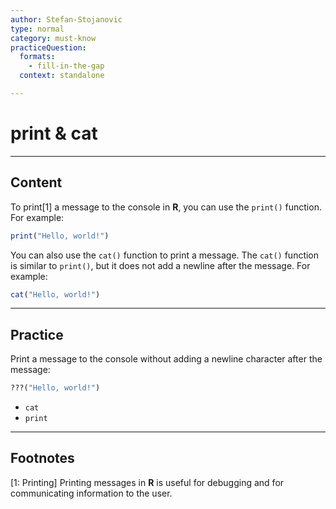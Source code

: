 ```yaml
---
author: Stefan-Stojanovic
type: normal
category: must-know
practiceQuestion:
  formats:
    - fill-in-the-gap
  context: standalone

---
```


# print & cat

---

## Content

To print[1] a message to the console in **R**, you can use the `print()` function. For example:
```r
print("Hello, world!")
```

You can also use the `cat()` function to print a message. The `cat()` function is similar to `print()`, but it does not add a newline after the message. For example:
```r
cat("Hello, world!")
```

---
## Practice

Print a message to the console without adding a newline character after the message:
```r
???("Hello, world!")
```

- `cat`
- `print`

---
## Footnotes

[1: Printing]
Printing messages in **R** is useful for debugging and for communicating information to the user.
